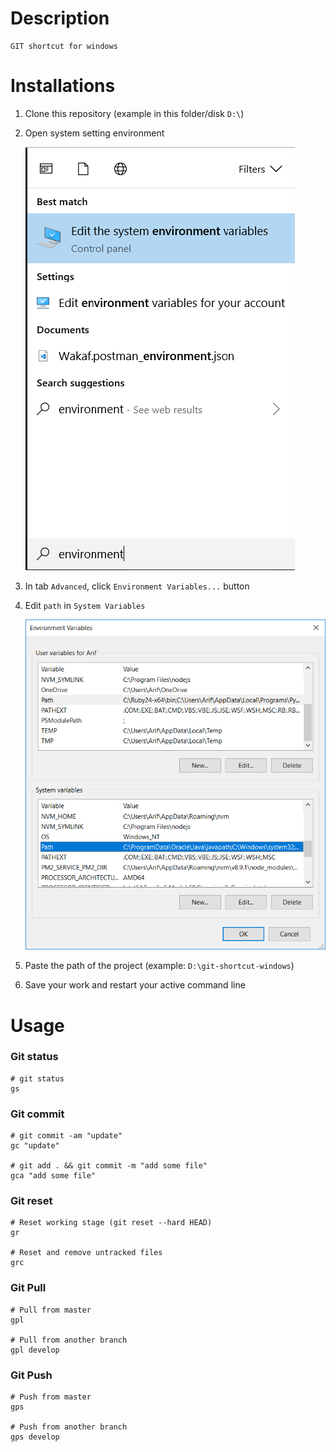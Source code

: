 # Description
```
GIT shortcut for windows
```

# Installations
1. Clone this repository (example in this folder/disk `D:\`)

2. Open system setting environment
  
    ![img](img/img-1.png)

3. In tab `Advanced`, click `Environment Variables...` button

4. Edit `path` in `System Variables`

    ![img](img/img-2.png)

5. Paste the path of the project (example: `D:\git-shortcut-windows`)

6. Save your work and restart your active command line

# Usage
### Git status
```
# git status
gs
```

### Git commit
```
# git commit -am "update"
gc "update"

# git add . && git commit -m "add some file"
gca "add some file"
```

### Git reset
```
# Reset working stage (git reset --hard HEAD)
gr

# Reset and remove untracked files
grc
```

### Git Pull
```
# Pull from master
gpl

# Pull from another branch
gpl develop
```

### Git Push
```
# Push from master
gps

# Push from another branch
gps develop
```